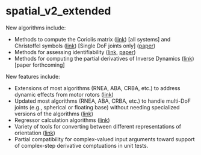 # spatial_v2_extended

New algorithms include:
* Methods to compute the Coriolis matrix ([link](https://github.com/ROAM-Lab-ND/spatial_v2_extended/blob/main/v3/dynamics/CoriolisMatrix.m)) [all systems] and Christoffel symbols ([link](https://github.com/ROAM-Lab-ND/spatial_v2_extended/blob/main/v3/dynamics/Christoffel.m)) [Single DoF joints only] ([paper](http://dx.doi.org/10.1115/1.4051169))
* Methods for assessing identifiability ([link](https://github.com/ROAM-Lab-ND/spatial_v2_extended/tree/main/v3/identifiability), [paper](https://arxiv.org/abs/1711.03896)) 
* Methods for computing the partial derivatives of Inverse Dynamics ([link](https://github.com/ROAM-Lab-ND/spatial_v2_extended/blob/main/v3/derivatives/ID_derivatives.m)) [paper forthcoming]

New features include:
* Extensions of most algorithms (RNEA, ABA, CRBA, etc.) to address dynamic effects from motor rotors ([link](https://github.com/ROAM-Lab-ND/spatial_v2_extended/tree/main/v3/dynamics))
* Updated most algorithms (RNEA, ABA, CRBA, etc.) to handle multi-DoF joints (e.g., spherical or floating base) without needing specialized versions of the algorithms ([link](https://github.com/ROAM-Lab-ND/spatial_v2_extended/tree/main/v3/dynamics))
* Regressor calculation algorithms ([link](https://github.com/ROAM-Lab-ND/spatial_v2_extended/tree/main/v3/regressor))
* Variety of tools for converting between different representations of orientation ([link](https://github.com/ROAM-Lab-ND/spatial_v2_extended/tree/main/v3/orientation_tools))
* Partial compatibility for complex-valued input arguments toward support of complex-step derivative comptuations in unit tests.
